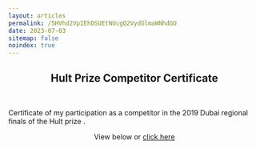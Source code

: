 ```yaml
---
layout: articles
permalink: /SHVhd2VpIEhDSUEtNUcgQ2VydGlmaWNhdGU
date: 2023-07-03
sitemap: false
noindex: true
---
```


<h2 style="text-align:center;">Hult Prize Competitor Certificate</h2>

<br>

Certificate of my participation as a competitor in the 2019 Dubai regional finals of the Hult prize .



<p style="text-align:center;">View below or <a href="{{ site.url }}{{ site.baseurl }}/assets/pdf/HultPrize2019Certificate.pdf">
click here</a></p>

<div style="text-align: center; margin-top: -10px">
<object data="{{ site.url }}{{ site.baseurl }}/assets/pdf/HultPrize2019Certificate.pdf" width="100%" height="1080" type="application/pdf"></object>
</div>